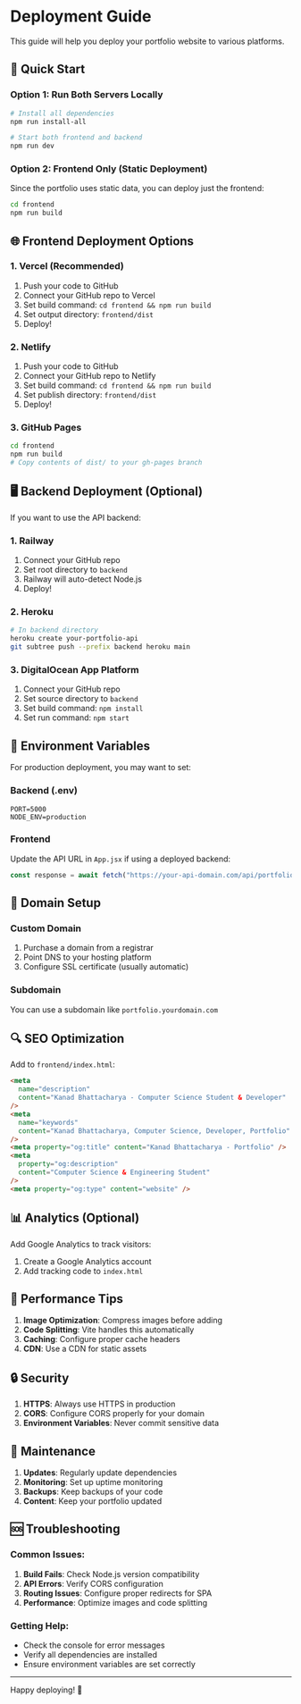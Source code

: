 # Deployment Guide

This guide will help you deploy your portfolio website to various platforms.

## 🚀 Quick Start

### Option 1: Run Both Servers Locally

```bash
# Install all dependencies
npm run install-all

# Start both frontend and backend
npm run dev
```

### Option 2: Frontend Only (Static Deployment)

Since the portfolio uses static data, you can deploy just the frontend:

```bash
cd frontend
npm run build
```

## 🌐 Frontend Deployment Options

### 1. Vercel (Recommended)

1. Push your code to GitHub
2. Connect your GitHub repo to Vercel
3. Set build command: `cd frontend && npm run build`
4. Set output directory: `frontend/dist`
5. Deploy!

### 2. Netlify

1. Push your code to GitHub
2. Connect your GitHub repo to Netlify
3. Set build command: `cd frontend && npm run build`
4. Set publish directory: `frontend/dist`
5. Deploy!

### 3. GitHub Pages

```bash
cd frontend
npm run build
# Copy contents of dist/ to your gh-pages branch
```

## 🖥️ Backend Deployment (Optional)

If you want to use the API backend:

### 1. Railway

1. Connect your GitHub repo
2. Set root directory to `backend`
3. Railway will auto-detect Node.js
4. Deploy!

### 2. Heroku

```bash
# In backend directory
heroku create your-portfolio-api
git subtree push --prefix backend heroku main
```

### 3. DigitalOcean App Platform

1. Connect your GitHub repo
2. Set source directory to `backend`
3. Set build command: `npm install`
4. Set run command: `npm start`

## 🔧 Environment Variables

For production deployment, you may want to set:

### Backend (.env)

```
PORT=5000
NODE_ENV=production
```

### Frontend

Update the API URL in `App.jsx` if using a deployed backend:

```javascript
const response = await fetch("https://your-api-domain.com/api/portfolio");
```

## 📱 Domain Setup

### Custom Domain

1. Purchase a domain from a registrar
2. Point DNS to your hosting platform
3. Configure SSL certificate (usually automatic)

### Subdomain

You can use a subdomain like `portfolio.yourdomain.com`

## 🔍 SEO Optimization

Add to `frontend/index.html`:

```html
<meta
  name="description"
  content="Kanad Bhattacharya - Computer Science Student & Developer"
/>
<meta
  name="keywords"
  content="Kanad Bhattacharya, Computer Science, Developer, Portfolio"
/>
<meta property="og:title" content="Kanad Bhattacharya - Portfolio" />
<meta
  property="og:description"
  content="Computer Science & Engineering Student"
/>
<meta property="og:type" content="website" />
```

## 📊 Analytics (Optional)

Add Google Analytics to track visitors:

1. Create a Google Analytics account
2. Add tracking code to `index.html`

## 🚀 Performance Tips

1. **Image Optimization**: Compress images before adding
2. **Code Splitting**: Vite handles this automatically
3. **Caching**: Configure proper cache headers
4. **CDN**: Use a CDN for static assets

## 🔒 Security

1. **HTTPS**: Always use HTTPS in production
2. **CORS**: Configure CORS properly for your domain
3. **Environment Variables**: Never commit sensitive data

## 📝 Maintenance

1. **Updates**: Regularly update dependencies
2. **Monitoring**: Set up uptime monitoring
3. **Backups**: Keep backups of your code
4. **Content**: Keep your portfolio updated

## 🆘 Troubleshooting

### Common Issues:

1. **Build Fails**: Check Node.js version compatibility
2. **API Errors**: Verify CORS configuration
3. **Routing Issues**: Configure proper redirects for SPA
4. **Performance**: Optimize images and code splitting

### Getting Help:

- Check the console for error messages
- Verify all dependencies are installed
- Ensure environment variables are set correctly

---

Happy deploying! 🎉
